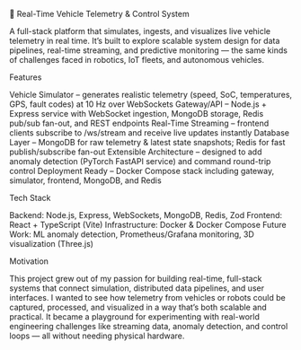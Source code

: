 🚗 Real-Time Vehicle Telemetry & Control System

A full-stack platform that simulates, ingests, and visualizes live vehicle telemetry in real time. It’s built to explore scalable system design for data pipelines, real-time streaming, and predictive monitoring — the same kinds of challenges faced in robotics, IoT fleets, and autonomous vehicles.

Features

Vehicle Simulator – generates realistic telemetry (speed, SoC, temperatures, GPS, fault codes) at 10 Hz over WebSockets
Gateway/API – Node.js + Express service with WebSocket ingestion, MongoDB storage, Redis pub/sub fan-out, and REST endpoints
Real-Time Streaming – frontend clients subscribe to /ws/stream and receive live updates instantly
Database Layer – MongoDB for raw telemetry & latest state snapshots; Redis for fast publish/subscribe fan-out
Extensible Architecture – designed to add anomaly detection (PyTorch FastAPI service) and command round-trip control
Deployment Ready – Docker Compose stack including gateway, simulator, frontend, MongoDB, and Redis

Tech Stack

Backend: Node.js, Express, WebSockets, MongoDB, Redis, Zod
Frontend: React + TypeScript (Vite)
Infrastructure: Docker & Docker Compose
Future Work: ML anomaly detection, Prometheus/Grafana monitoring, 3D visualization (Three.js)

Motivation

This project grew out of my passion for building real-time, full-stack systems that connect simulation, distributed data pipelines, and user interfaces. I wanted to see how telemetry from vehicles or robots could be captured, processed, and visualized in a way that’s both scalable and practical. It became a playground for experimenting with real-world engineering challenges like streaming data, anomaly detection, and control loops — all without needing physical hardware.
